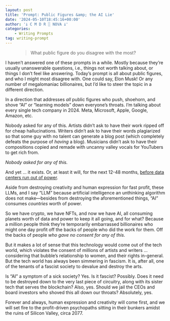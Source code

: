 ```yaml
---
layout: post
title: 'Prompt: Public Figures &amp; the AI Lie'
date: '2024-05-10T18:45:16+00:00'
author: '𐕣 C M D R ░ NOVA 𐕣'
categories:
    - Writing Prompts
tag: writing-prompt
---
```


<!-- wp:pullquote -->
<figure class="wp-block-pullquote"><blockquote><p>What public figure do you disagree with the most?</p></blockquote></figure>
<!-- /wp:pullquote -->

<!-- wp:paragraph -->
<p>I haven’t answered one of these prompts in a while. Mostly because they’re usually unanswerable questions, i.e., things not worth talking about, or things I don’t feel like answering. Today’s prompt is all about public figures, and who I might most disagree with. One could say, Elon Musk! Or any number of megalomaniac billionaires, but I’d like to steer the topic in a different direction.</p>
<!-- /wp:paragraph -->

<!-- wp:paragraph -->
<p>In a direction that addresses <em>all</em> public figures who push, shoehorn, and shove “AI” or “learning models” down everyone’s throats. I’m talking about every single tech company in 2024. Meta, Microsoft, Apple, Google, Amazon, etc.</p>
<!-- /wp:paragraph -->

<!-- wp:paragraph -->
<p>Nobody asked for any of this. Artists didn’t ask to have their work ripped off for cheap hallucinations. Writers didn’t ask to have their words plagiarized so that some guy with no talent can generate a blog post (which completely defeats the purpose of <em>having</em> a blog). Musicians didn’t ask to have their compositions copied and remade with uncanny valley vocals for YouTubers to get rich from.</p>
<!-- /wp:paragraph -->

<!-- wp:paragraph -->
<p><em>Nobody asked for any of this.</em></p>
<!-- /wp:paragraph -->

<!-- wp:paragraph -->
<p>And yet … it exists. Or, at least it will, for the next 12-48 months, <a href="https://www.lightreading.com/ai-machine-learning/data-centers-to-run-out-of-power-in-two-years-says-digitalbridge-ceo" target="_blank" rel="noreferrer noopener">before data centers run out of power</a>.</p>
<!-- /wp:paragraph -->

<!-- wp:paragraph -->
<p>Aside from destroying creativity and human expression for fast profit, these LLMs, and I say “LLM” because artificial intelligence an unthinking algorithm does not make—besides from destroying the aforementioned things, “AI” consumes <em>countries</em> worth of power.</p>
<!-- /wp:paragraph -->

<!-- wp:paragraph -->
<p>So we have crypto, we have NFTs, and now we have AI, all consuming planets worth of data and power to keep it all going, and for what? Because a million people think they’re temporarily embarrassed billionaires who might one day profit off the backs of people who did the work for them. Off the backs of people <em>who gave no consent for any of this</em>.</p>
<!-- /wp:paragraph -->

<!-- wp:paragraph -->
<p>But it makes a lot of sense that this technology would come out of the tech world, which violates the consent of millions of artists and writers … considering that bubble’s relationship to women, and their rights in-general. But the tech world has always been simmering in fascism. It is, after all, one of the tenants of a fascist society to devalue and destroy the arts.</p>
<!-- /wp:paragraph -->

<!-- wp:paragraph -->
<p>Is “AI” a symptom of a sick society? Yes. Is it fascist? Possibly. Does it need to be destroyed down to the very last piece of circuitry, along with its sister tech that serves the blockchain? Also, yes. Should we jail the CEOs and board investors who shoved this all down our throats? Absolutely, yes.</p>
<!-- /wp:paragraph -->

<!-- wp:paragraph -->
<p>Forever and always, human expression and creativity will come first, and we will set fire to the profit-driven psychopaths sitting in their bunkers amidst the ruins of Silicon Valley, circa 2077.</p>
<!-- /wp:paragraph -->